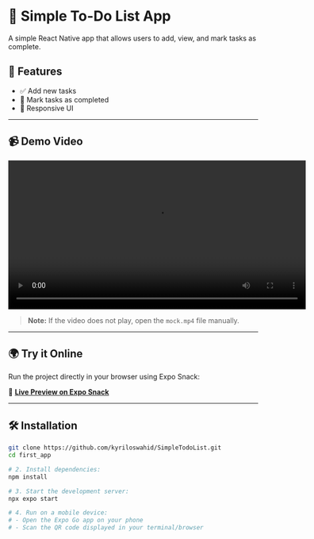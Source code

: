 # 📝 Simple To-Do List App

A simple React Native app that allows users to add, view, and mark tasks as complete.

## 🚀 Features
- ✅ Add new tasks
- 🔄 Mark tasks as completed
- 📱 Responsive UI

---

## 📹 Demo Video

<video width="600" controls>
  <source src="mock.mp4" type="video/mp4">
  Your browser does not support the video tag.
</video>

> **Note:** If the video does not play, open the `mock.mp4` file manually.


---

## 🌍 Try it Online

Run the project directly in your browser using Expo Snack:

🔗 **[Live Preview on Expo Snack](https://snack.expo.dev/YOUR_SNACK_LINK)**

---

## 🛠 Installation

```sh
git clone https://github.com/kyriloswahid/SimpleTodoList.git
cd first_app

# 2. Install dependencies:
npm install

# 3. Start the development server:
npx expo start

# 4. Run on a mobile device:
# - Open the Expo Go app on your phone
# - Scan the QR code displayed in your terminal/browser

